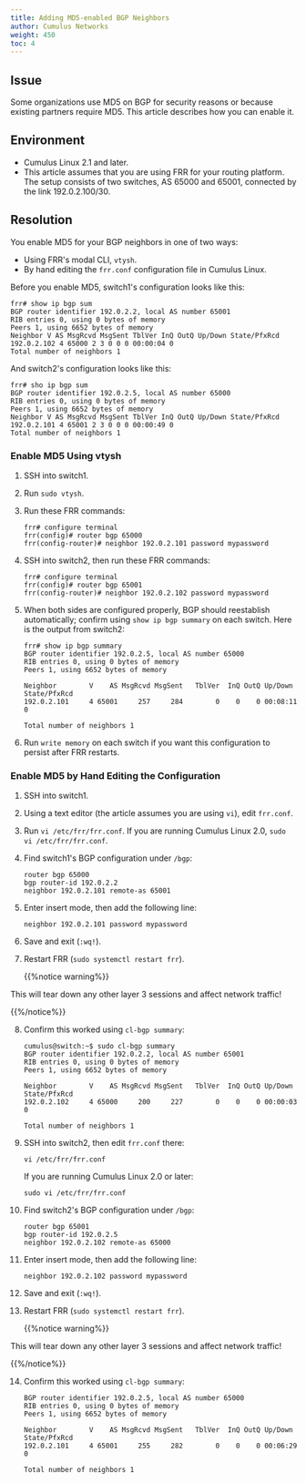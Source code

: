 ```yaml
---
title: Adding MD5-enabled BGP Neighbors
author: Cumulus Networks
weight: 450
toc: 4
---
```


## Issue

Some organizations use MD5 on BGP for security reasons or because existing partners require MD5. This article describes how you can enable it.

## Environment

- Cumulus Linux 2.1 and later.
- This article assumes that you are using FRR for your routing platform. The setup consists of two switches, AS 65000 and 65001, connected by the link 192.0.2.100/30.

## Resolution

You enable MD5 for your BGP neighbors in one of two ways:

- Using FRR's modal CLI, `vtysh`.
- By hand editing the `frr.conf` configuration file in Cumulus Linux.

Before you enable MD5, switch1's configuration looks like this:

    frr# show ip bgp sum
    BGP router identifier 192.0.2.2, local AS number 65001
    RIB entries 0, using 0 bytes of memory
    Peers 1, using 6652 bytes of memory
    Neighbor V AS MsgRcvd MsgSent TblVer InQ OutQ Up/Down State/PfxRcd
    192.0.2.102 4 65000 2 3 0 0 0 00:00:04 0
    Total number of neighbors 1

And switch2's configuration looks like this:

    frr# sho ip bgp sum
    BGP router identifier 192.0.2.5, local AS number 65000
    RIB entries 0, using 0 bytes of memory
    Peers 1, using 6652 bytes of memory
    Neighbor V AS MsgRcvd MsgSent TblVer InQ OutQ Up/Down State/PfxRcd
    192.0.2.101 4 65001 2 3 0 0 0 00:00:49 0
    Total number of neighbors 1

### Enable MD5 Using vtysh

1.  SSH into switch1.

2.  Run `sudo vtysh`.

3.  Run these FRR commands:  

        frr# configure terminal
        frr(config)# router bgp 65000
        frr(config-router)# neighbor 192.0.2.101 password mypassword

4.  SSH into switch2, then run these FRR commands:  

        frr# configure terminal
        frr(config)# router bgp 65001
        frr(config-router)# neighbor 192.0.2.102 password mypassword

5.  When both sides are configured properly, BGP should reestablish automatically; confirm using `show ip bgp summary` on each switch. Here is the output from switch2:  

        frr# show ip bgp summary  
        BGP router identifier 192.0.2.5, local AS number 65000
        RIB entries 0, using 0 bytes of memory
        Peers 1, using 6652 bytes of memory
        
        Neighbor        V    AS MsgRcvd MsgSent   TblVer  InQ OutQ Up/Down  State/PfxRcd
        192.0.2.101     4 65001     257     284        0    0    0 00:08:11        0
        
        Total number of neighbors 1

6.  Run `write memory` on each switch if you want this configuration to
    persist after FRR restarts.

### Enable MD5 by Hand Editing the Configuration

1.  SSH into switch1.

2.  Using a text editor (the article assumes you are using `vi`), edit `frr.conf`.

3.  Run `vi /etc/frr/frr.conf`. If you are running Cumulus Linux 2.0, `sudo vi /etc/frr/frr.conf`.

4.  Find switch1's BGP configuration under `/bgp`:  

        router bgp 65000
        bgp router-id 192.0.2.2
        neighbor 192.0.2.101 remote-as 65001

5.  Enter insert mode, then add the following line:  

        neighbor 192.0.2.101 password mypassword

6.  Save and exit (`:wq!`).

7.  Restart FRR (`sudo systemctl restart frr`).

    {{%notice warning%}}

This will tear down any other layer 3 sessions and affect network traffic!

{{%/notice%}}

8.  Confirm this worked using `cl-bgp summary`:  

        cumulus@switch:~$ sudo cl-bgp summary 
        BGP router identifier 192.0.2.2, local AS number 65001
        RIB entries 0, using 0 bytes of memory
        Peers 1, using 6652 bytes of memory
        
        Neighbor        V    AS MsgRcvd MsgSent   TblVer  InQ OutQ Up/Down  State/PfxRcd
        192.0.2.102     4 65000     200     227        0    0    0 00:00:03        0
        
        Total number of neighbors 1

9.  SSH into switch2, then edit `frr.conf` there:  

        vi /etc/frr/frr.conf

    If you are running Cumulus Linux 2.0 or later:

        sudo vi /etc/frr/frr.conf

10. Find switch2's BGP configuration under `/bgp`:  

        router bgp 65001
        bgp router-id 192.0.2.5
        neighbor 192.0.2.102 remote-as 65000

11. Enter insert mode, then add the following line:  

        neighbor 192.0.2.102 password mypassword

12. Save and exit (`:wq!`).

13. Restart FRR (`sudo systemctl restart frr`).

    {{%notice warning%}}

This will tear down any other layer 3 sessions and affect network traffic!

{{%/notice%}}

14. Confirm this worked using `cl-bgp summary`:  

        BGP router identifier 192.0.2.5, local AS number 65000
        RIB entries 0, using 0 bytes of memory
        Peers 1, using 6652 bytes of memory
        
        Neighbor        V    AS MsgRcvd MsgSent   TblVer  InQ OutQ Up/Down  State/PfxRcd
        192.0.2.101     4 65001     255     282        0    0    0 00:06:29        0
        
        Total number of neighbors 1
